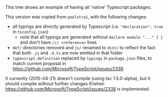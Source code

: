 This tree shows an example of having all 'native' Typescript packages.

This version was copied from `poelstra1`, with the following changes:
* all typings are directly generated by Typescript (i.e. `"declaration": true` in `tsconfig.json`)
  * note that all typings are generated without `declare module "..." { }` and don't have `/// <reference>` lines
* `def/` directories removed and `js/` renamed to `dist/` to reflect the fact that both `.js` and `.d.ts` are now emitted in that folder
* `typescript.definition` replaced by `typings` in `package.json` files, to match current proposal in https://github.com/Microsoft/TypeScript/issues/2338

It currently (2015-04-21) doesn't compile (using tsc 1.5.0-alpha), but it should compile without further changes if/when
https://github.com/Microsoft/TypeScript/issues/2338 is implemented.
